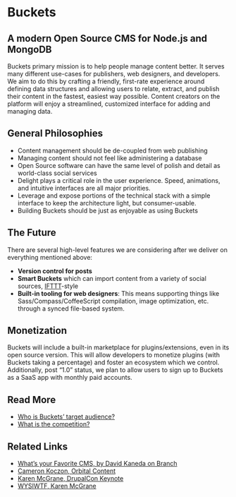 # Buckets

## A modern Open Source CMS for Node.js and MongoDB

Buckets primary mission is to help people manage content better. It serves many different use-cases for publishers, web designers, and developers. We aim to do this by crafting a friendly, first-rate experience around defining data structures and allowing users to relate, extract, and publish their content in the fastest, easiest way possible. Content creators on the platform will enjoy a streamlined, customized interface for adding and managing data.

## General Philosophies

* Content management should be de-coupled from web publishing
* Managing content should not feel like administering a database
* Open Source software can have the same level of polish and detail as world-class social services
* Delight plays a critical role in the user experience. Speed, animations, and intuitive interfaces are all major priorities.
* Leverage and expose portions of the technical stack with a simple interface to keep the architecture light, but consumer-usable.
* Building Buckets should be just as enjoyable as using Buckets

## The Future

There are several high-level features we are considering after we deliver on everything mentioned above:

* **Version control for posts**
* **Smart Buckets** which can import content from a variety of social sources, [IFTTT](https://ifttt.com)-style
* **Built-in tooling for web designers**: This means supporting things like Sass/Compass/CoffeeScript compilation, image optimization, etc. through a synced file-based system.

## Monetization

Buckets will include a built-in marketplace for plugins/extensions, even in its open source version. This will allow developers to monetize plugins (with Buckets taking a percentage) and foster an ecosystem which we control. Additionally, post “1.0” status, we plan to allow users to sign up to Buckets as a SaaS app with monthly paid accounts.

## Read More

* [Who is Buckets’ target audience?](who.md)
* [What is the competition?](competition.md)

## Related Links

* [What’s your Favorite CMS, by David Kaneda on Branch](http://branch.com/b/what-s-your-favorite-website-cms)
* [Cameron Koczon, Orbital Content](http://alistapart.com/article/orbital-content)
* [Karen McGrane, DrupalCon Keynote](http://karenmcgrane.com/2013/05/23/drupalcon-keynote-video-and-talk-notes/)
* [WYSIWTF, Karen McGrane](http://alistapart.com/column/wysiwtf)